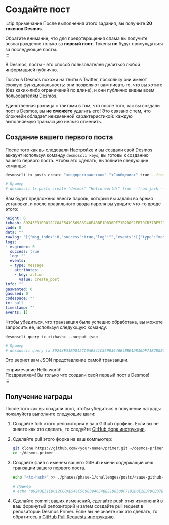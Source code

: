 # Создайте пост
:::tip примечание
После выполнения этого задания, вы получите **20 токенов Desmos**.   

Обратите внимание, что для предотвращения спама вы получите вознаграждение только за **первый пост**. Токены **не** будут присуждаться за последующие посты.    
:::

В Desmos, посты - это способ пользователей делиться любой информацией публично.

Посты в Desmos похожи на твиты в Twitter, поскольку они имеют схожую функциональность: они позволяют вам писать то, что вы хотите (без каких-либо ограничений по длине), и они публично видны всем пользователям Desmos.  

Единственная разница с твитами в том, что после того, как вы создали пост в Desmos, вы **не сможете** удалить его! Это связано с тем, что блокчейн обладает неизменной характеристикой: каждую выполняемую транзакцию нельзя отменить.    

## Создание вашего первого поста
После того как вы следовали [Настройке](../setup/README.md) и вы создали свой Desmos аккаунт используя команду `desmoscli keys`, вы готовы к созданию вашего первого поста. Чтобы это сделать, выполните следующие команды: 

```bash
desmoscli tx posts create "<подпространство>" "<Сообщение>" true --from <имя-вашего-ключа> --yes 

# Пример
# desmoscli tx posts create "desmos" "Hello world!" true --from jack --yes
```

Вам будет предложено ввести пароль, который вы задали во время установки, и после правильного ввода пароля вы увидите что-то вроде этого: 

```yml
height: 0
txhash: 89243E31ED012CC0AE541C56983946E4BBE1D830DF71B2D0E2EB79CB37BE5231
code: 0
data: ""
rawlog: '[{"msg_index":0,"success":true,"log":"","events":[{"type":"message","attributes":[{"key":"action","value":"create_post"}]}]}]'
logs:
- msgindex: 0
  success: true
  log: ""
  events:
  - type: message
    attributes:
    - key: action
      value: create_post
info: ""
gaswanted: 0
gasused: 0
codespace: ""
tx: null
timestamp: ""
events: []
```

Чтобы убедиться, что транзакция была успешно обработана, вы можете запросить ее, используя следующую команду:

```bash
desmoscli query tx <txhash> --output json

# Пример
# desmoscli query tx 89243E31ED012CC0AE541C56983946E4BBE1D830DF71B2D0E2EB79CB37BE5231 --output json
``` 

Это вернет вам JSON представление самой транзакции.

:::примечание Hello world!  
Поздравляем! Вы только что создали свой первый пост в Desmos!  
::: 

## Получение награды
После того как вы создали пост, чтобы убедиться в получении награды пожалуйста выполните следующие шаги:

1. Создайте fork этого репозитория в ваш Github профиль.
   Если вы не знаете как это сделать, то следуйте [GitHub форк инструкции](https://help.github.com/en/github/getting-started-with-github/fork-a-repo).

2. Сделайте pull этого форка на ваш компьютер:  
   ```bash
   git clone https://github.com/<your-name>/primer.git ~/desmos-primer
   cd ~/desmos-primer
   ```

3. Создайте файл с именем вашего GitHub имени содержащий хеш транзации вашего первого поста.  
   ```bash
   echo "<tx-hash>" >> ./phases/phase-1/challenges/posts/<ваше-github-имя>
   
   # Пример
   # echo "89243E31ED012CC0AE541C56983946E4BBE1D830DF71B2D0E2EB79CB37BE5231" >> ./phases/phase-1/challenges/posts/RiccardoM
   ```

4. Сделайте commit ваших изменений, сделайте push этих изменений в ваш форкнутый репозиторий и затем создайте pull request в репозитории Desmos Primer. Если вы не знаете как это сделать, то обратитесь в [GitHub Pull Requests инструкцию](https://help.github.com/en/github/collaborating-with-issues-and-pull-requests/creating-a-pull-request).